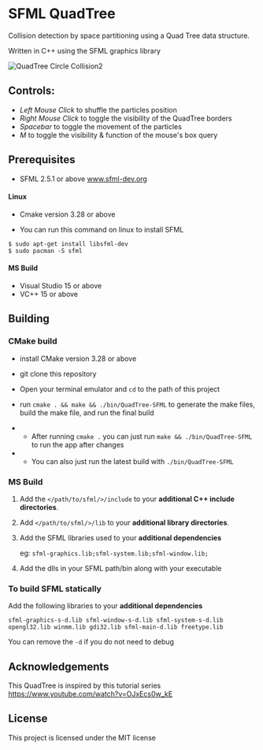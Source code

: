 # SFML QuadTree
Collision detection by space partitioning using a Quad Tree data structure.

Written in C++ using the SFML graphics library

![QuadTree Circle Collision2](https://user-images.githubusercontent.com/117018553/230356184-5a31a253-b3ce-405f-8954-cba2953ef321.gif)

## Controls:
- *Left Mouse Click* to shuffle the particles position
- *Right Mouse Click* to toggle the visibility of the QuadTree borders
- *Spacebar* to toggle the movement of the particles
- *M* to toggle the visibility & function of the mouse's box query

## Prerequisites

- SFML 2.5.1 or above www.sfml-dev.org

#### Linux

- Cmake version 3.28 or above

- You can run this command on linux to install SFML

```
$ sudo apt-get install libsfml-dev
$ sudo pacman -S sfml
```

#### MS Build
 - Visual Studio 15 or above
 - VC++ 15 or above


## Building

### CMake build

- install CMake version 3.28 or above

- git clone this repository

- Open your terminal emulator and `cd` to the path of this project

- run `cmake . && make && ./bin/QuadTree-SFML` to generate the make files, build the make file, and run the final build

- - After running `cmake .` you can just run `make && ./bin/QuadTree-SFML` to run the app after changes

- - You can also just run the latest build with `./bin/QuadTree-SFML`

### MS Build 

 1. Add the `</path/to/sfml/>/include` to your **additional C++ include directories**.
 2. Add `</path/to/sfml/>/lib` to your **additional library directories**.
 3. Add the SFML libraries used to your **additional dependencies** 
 
    eg: 
     ``
     sfml-graphics.lib;sfml-system.lib;sfml-window.lib;
     ``
 
 4. Add the dlls in your SFML path/bin along with your executable
 

### To build SFML statically 
  Add the following libraries to your **additional dependencies**
  
  ``
  sfml-graphics-s-d.lib sfml-window-s-d.lib sfml-system-s-d.lib opengl32.lib winmm.lib gdi32.lib sfml-main-d.lib freetype.lib
  ``
  
  You can remove the ``-d`` if you do not need to debug
  
## Acknowledgements

This QuadTree is inspired by this tutorial series https://www.youtube.com/watch?v=OJxEcs0w_kE

## License

This project is licensed under the MIT license
